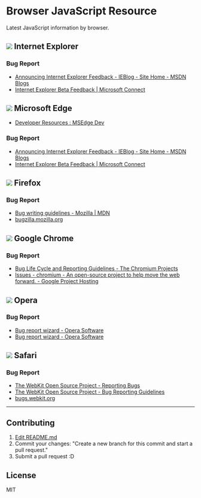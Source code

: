 # Browser JavaScript Resource

Latest JavaScript information by browser.


## ![](https://cdn.rawgit.com/alrra/browser-logos/11.0.0//internet-explorer/internet-explorer_32x32.png) Internet Explorer

### Bug Report

- [Announcing Internet Explorer Feedback - IEBlog - Site Home - MSDN Blogs](http://blogs.msdn.com/b/ie/archive/2006/03/24/announcing-internet-explorer-feedback.aspx)
- [Internet Explorer Beta Feedback | Microsoft Connect](https://connect.microsoft.com/IE "Internet Explorer Beta Feedback | Microsoft Connect")

## ![](https://cdn.rawgit.com/alrra/browser-logos/11.0.0//edge/edge_32x32.png) Microsoft Edge

- [Developer Resources : MSEdge Dev](http://dev.modern.ie/ "Developer Resources : MSEdge Dev")

### Bug Report

- [Announcing Internet Explorer Feedback - IEBlog - Site Home - MSDN Blogs](http://blogs.msdn.com/b/ie/archive/2006/03/24/announcing-internet-explorer-feedback.aspx)
- [Internet Explorer Beta Feedback | Microsoft Connect](https://connect.microsoft.com/IE "Internet Explorer Beta Feedback | Microsoft Connect")

## ![](https://cdn.rawgit.com/alrra/browser-logos/11.0.0//firefox/firefox_32x32.png) Firefox

### Bug Report

- [Bug writing guidelines - Mozilla | MDN](https://developer.mozilla.org/en-US/docs/Mozilla/QA/Bug_writing_guidelines)
- [bugzilla.mozilla.org](https://bugzilla.mozilla.org/)

## ![](https://cdn.rawgit.com/alrra/browser-logos/11.0.0//chrome/chrome_32x32.png) Google Chrome

### Bug Report

- [Bug Life Cycle and Reporting Guidelines - The Chromium Projects](http://www.chromium.org/for-testers/bug-reporting-guidelines)
- [Issues - chromium - An open-source project to help move the web forward. - Google Project Hosting](https://code.google.com/p/chromium/issues/list)

## ![](https://cdn.rawgit.com/alrra/browser-logos/11.0.0//opera/opera_32x32.png) Opera

### Bug Report

- [Bug report wizard - Opera Software](https://bugs.opera.com/wizard/)
- [Bug report wizard - Opera Software](https://bugs.opera.com/wizarddesktop/)

## ![](https://cdn.rawgit.com/alrra/browser-logos/11.0.0//safari/safari_32x32.png) Safari

### Bug Report

- [The WebKit Open Source Project - Reporting Bugs](http://www.webkit.org/quality/reporting.html)
- [The WebKit Open Source Project - Bug Reporting Guidelines](http://www.webkit.org/quality/bugwriting.html)
- [bugs.webkit.org](https://bugs.webkit.org/)

-----

## Contributing

1. [Edit README.md](https://github.com/azu/browser-javascript-resource/edit/master/README.md)
2. Commit your changes: "Create a new branch for this commit and start a pull request."
3. Submit a pull request :D

## License

MIT
